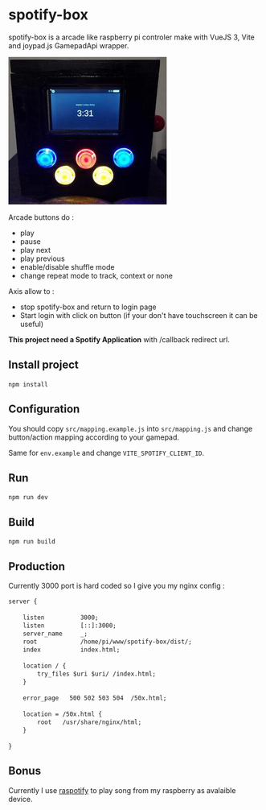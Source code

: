 # spotify-box

spotify-box is a arcade like raspberry pi controler make with VueJS 3, Vite and joypad.js GamepadApi wrapper.

![spotify-box](https://raw.githubusercontent.com/amiceli/spotify-box/master/images/spotify-box.jpeg)

Arcade buttons do :

- play
- pause
- play next
- play previous
- enable/disable shuffle mode
- change repeat mode to track, context or none

Axis allow to : 

- stop spotify-box and return to login page
- Start login with click on button (if your don't have touchscreen it can be useful)

**This project need a Spotify Application** with /callback redirect url.

## Install project

    npm install

## Configuration

You should copy `src/mapping.example.js` into `src/mapping.js` and change
button/action mapping according to your gamepad.

Same for `env.example` and change `VITE_SPOTIFY_CLIENT_ID`.

## Run

    npm run dev

## Build

    npm run build

## Production

Currently 3000 port is hard coded so I give you my nginx config :

~~~nginx
server {

    listen          3000;
    listen          [::]:3000;
    server_name     _;
    root            /home/pi/www/spotify-box/dist/;
    index  		    index.html;

    location / {
        try_files $uri $uri/ /index.html;
    }

    error_page   500 502 503 504  /50x.html;

    location = /50x.html {
        root   /usr/share/nginx/html;
    }

}
~~~

## Bonus

Currently I use [raspotify](https://dtcooper.github.io/raspotify/) to play song from my raspberry as avalaible device.